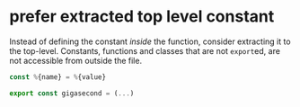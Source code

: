 # prefer extracted top level constant

Instead of defining the constant _inside_ the function, consider extracting it
to the top-level. Constants, functions and classes that are not `export`ed,
are not accessible from outside the file.

```javascript
const %{name} = %{value}

export const gigasecond = (...)
```
